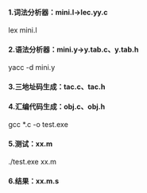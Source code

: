 #### 1.词法分析器：mini.l->lec.yy.c           
lex mini.l

#### 2.语法分析器：mini.y->y.tab.c、y.tab.h   
yacc -d mini.y

#### 3.三地址码生成：tac.c、tac.h     

#### 4.汇编代码生成：obj.c、obj.h             
gcc *.c -o test.exe

#### 5.测试：xx.m                           
./test.exe xx.m

#### 6.结果：xx.m.s
